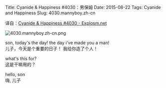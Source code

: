 Title: Cyanide & Happiness #4030：男保姆
Date: 2015-08-22
Tags: Cyanide and Happiness
Slug: 4030.mannyboy.zh-cn

译自：[Cyanide & Happiness #4030 - Explosm.net](http://explosm.net/comics/4030/)


![4030.mannyboy.zh-cn.png](/static/images/comics/4030.mannyboy.zh-cn.png)


son, today's the day!
the day i've made you a man!        
儿子，今天是个重要的日子！
我给你造了个人！

what's this for?        
这是干嘛用的？


hello, son      
嗨, 儿子

